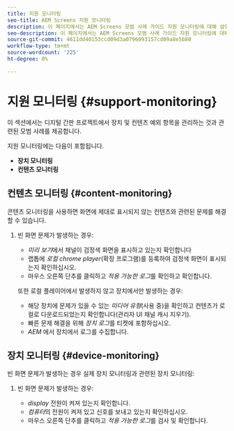 ```yaml
---
title: 지원 모니터링
seo-title: AEM Screens 지원 모니터링
description: 이 페이지에서는 AEM Screens 모범 사례 가이드 지원 모니터링에 대해 설명합니다
seo-description: 이 페이지에서는 AEM Screens 모범 사례 가이드 지원 모니터링에 대해 설명합니다
source-git-commit: 4611dd40153ccd09d3a0796093157cd09a8e5b80
workflow-type: tm+mt
source-wordcount: '225'
ht-degree: 0%

---
```



# 지원 모니터링 {#support-monitoring}

이 섹션에서는 디지털 간판 프로젝트에서 장치 및 컨텐츠 예외 항목을 관리하는 것과 관련된 모범 사례를 제공합니다.

지원 모니터링에는 다음이 포함됩니다.

* **장치 모니터링**
* **컨텐츠 모니터링**

## 컨텐츠 모니터링 {#content-monitoring}

콘텐츠 모니터링을 사용하면 화면에 제대로 표시되지 않는 컨텐츠와 관련된 문제를 해결할 수 있습니다.

1. 빈 화면 문제가 발생하는 경우:

   * *미리 보기*&#x200B;에서 채널이 검정색 화면을 표시하고 있는지 확인합니다
   * 랩톱에 *로컬 chrome player*(확장 프로그램)를 등록하여 검정색 화면이 표시되는지 확인하십시오.
   * 마우스 오른쪽 단추를 클릭하고 *적용 가능한 로그*&#x200B;를 확인하고 확인합니다.

   또한 로컬 플레이어에서 발생하지 않고 장치에서만 발생하는 경우:

   * 해당 장치에 문제가 있을 수 있는 *미디어 유형*(사용 중)을 확인하고 컨텐츠가 로컬로 다운로드되었는지 확인합니다(관리자 UI 채널 캐시 지우기).
   * 빠른 문제 해결을 위해 *장치 로그*&#x200B;를 티켓에 포함하십시오.
   * *AEM* 에서 장치에서 로그를 수집합니다.


## 장치 모니터링 {#device-monitoring}

빈 화면 문제가 발생하는 경우 실제 장치 모니터링과 관련된 장치 모니터링:

1. 빈 화면 문제가 발생하는 경우:

   * *display* 전원이 켜져 있는지 확인합니다.
   * *컴퓨터*&#x200B;의 전원이 켜져 있고 신호를 보내고 있는지 확인하십시오.
   * 마우스 오른쪽 단추를 클릭하고 *적용 가능한 로그*&#x200B;를 검사 및 확인합니다.

